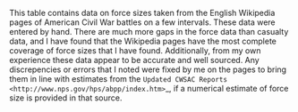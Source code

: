 This table contains data on force sizes taken from the English
Wikipedia pages of American Civil War battles on a few intervals.
These data were entered by hand.  There are much more gaps in the
force data than casualty data, and I have found that the Wikipedia
pages have the most complete coverage of force sizes that I have
found.  Additionally, from my own experience these data appear to be
accurate and well sourced.  Any discrepencies or errors that I noted
were fixed by me on the pages to bring them in line with estimates
from the `Updated CWSAC Reports
<http://www.nps.gov/hps/abpp/index.htm>`_, if a numerical estimate of
force size is provided in that source.

